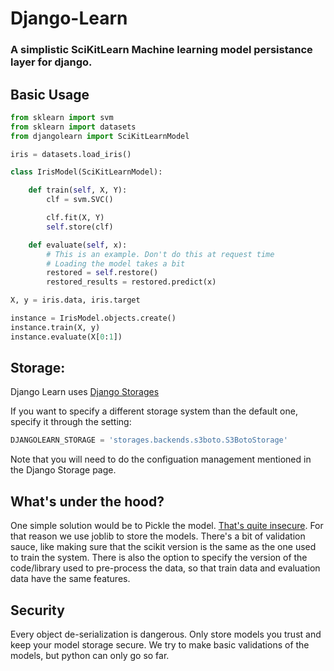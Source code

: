 # Django-Learn
### A simplistic SciKitLearn Machine learning model persistance layer for django.


## Basic Usage
```py
from sklearn import svm
from sklearn import datasets
from djangolearn import SciKitLearnModel

iris = datasets.load_iris()

class IrisModel(SciKitLearnModel):

    def train(self, X, Y):
        clf = svm.SVC()

        clf.fit(X, Y)
        self.store(clf)

    def evaluate(self, x):
        # This is an example. Don't do this at request time
        # Loading the model takes a bit
        restored = self.restore()
        restored_results = restored.predict(x)

X, y = iris.data, iris.target

instance = IrisModel.objects.create()
instance.train(X, y)
instance.evaluate(X[0:1])
```

## Storage:

Django Learn uses [Django Storages](https://github.com/jschneier/django-storages)

If you want to specify a different storage system than the default one,
specify it through the setting:

```py
DJANGOLEARN_STORAGE = 'storages.backends.s3boto.S3BotoStorage'
```

Note that you will need to do the configuation management mentioned in the
Django Storage page.

## What's under the hood?

One simple solution would be to Pickle the model. [That's quite insecure](http://pyvideo.org/pycon-us-2014/pickles-are-for-delis-not-software.html).
For that reason we use joblib to store the models. There's a bit of validation sauce,
like making sure that the scikit version is the same as the one used to
train the system. There is also the option to specify the version of the
code/library used to pre-process the data, so that train data and evaluation
data have the same features.

## Security
Every object de-serialization is dangerous. Only store models you trust and
keep your model storage secure.
We try to make basic validations of the models, but python can only go so far.
